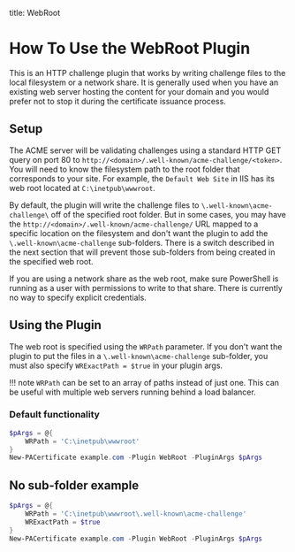 title: WebRoot

# How To Use the WebRoot Plugin

This is an HTTP challenge plugin that works by writing challenge files to the local filesystem or a network share. It is generally used when you have an existing web server hosting the content for your domain and you would prefer not to stop it during the certificate issuance process.

## Setup

The ACME server will be validating challenges using a standard HTTP GET query on port 80 to `http://<domain>/.well-known/acme-challenge/<token>`. You will need to know the filesystem path to the root folder that corresponds to your site. For example, the `Default Web Site` in IIS has its web root located at `C:\inetpub\wwwroot`. 

By default, the plugin will write the challenge files to `\.well-known\acme-challenge\` off of the specified root folder. But in some cases, you may have the `http://<domain>/.well-known/acme-challenge/` URL mapped to a specific location on the filesystem and don't want the plugin to add the `\.well-known\acme-challenge` sub-folders. There is a switch described in the next section that will prevent those sub-folders from being created in the specified web root.

If you are using a network share as the web root, make sure PowerShell is running as a user with permissions to write to that share. There is currently no way to specify explicit credentials.

## Using the Plugin

The web root is specified using the `WRPath` parameter. If you don't want the plugin to put the files in a `\.well-known\acme-challenge` sub-folder, you must also specify `WRExactPath = $true` in your plugin args.

!!! note
    `WRPath` can be set to an array of paths instead of just one. This can be useful with multiple web servers running behind a load balancer.


### Default functionality

```powershell
$pArgs = @{
    WRPath = 'C:\inetpub\wwwroot'
}
New-PACertificate example.com -Plugin WebRoot -PluginArgs $pArgs
```

## No sub-folder example

```powershell
$pArgs = @{
    WRPath = 'C:\inetpub\wwwroot\.well-known\acme-challenge'
    WRExactPath = $true
}
New-PACertificate example.com -Plugin WebRoot -PluginArgs $pArgs
```
